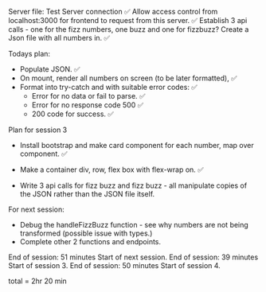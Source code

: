 
Server file:
Test Server connection ✅
Allow access control from localhost:3000 for frontend to request from this server. ✅
Establish 3 api calls - one for the fizz numbers, one buzz and one for fizzbuzz?
Create a Json file with all numbers in. ✅


Todays plan:  
- Populate JSON. ✅
- On mount, render all numbers on screen (to be later formatted), ✅
- Format into try-catch and with suitable error codes: ✅
  - Error for no data or fail to parse. ✅
  - Error for no response code 500 ✅
  - 200 code for success. ✅



Plan for session 3
- Install bootstrap and make card component for each number, map over component. ✅
- Make a container div, row, flex box with flex-wrap on. ✅

- Write 3 api calls for fizz buzz and fizz buzz - all manipulate copies of the JSON rather than the JSON file itself. 



For next session:
 - Debug the handleFizzBuzz function - see why numbers are not being transformed (possible issue with types.)
 - Complete other 2 functions and endpoints.



End of session: 51 minutes
Start of next session.
End of session: 39 minutes
Start of session 3.
End of session: 50 minutes
Start of session 4.



total = 2hr 20 min